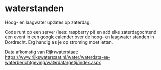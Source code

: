 # waterstanden
Hoog- en laagwater updates op zaterdag.

Code runt op een server (lees: raspberry pi) en add elke zaterdagochtend een event in een google calender
over de hoog- en laagwater standen in Dordrecht. Erg handig als je op stroming moet letten.

Data afkomstig van Rijkswaterstaat: https://www.rijkswaterstaat.nl/water/waterdata-en-waterberichtgeving/waterdata/getij/index.aspx
